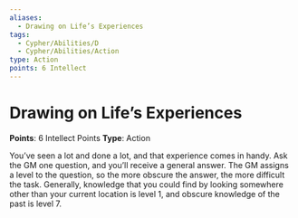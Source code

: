 ```yaml
---
aliases:
  - Drawing on Life’s Experiences
tags:
  - Cypher/Abilities/D
  - Cypher/Abilities/Action
type: Action
points: 6 Intellect
---
```


# Drawing on Life’s Experiences

**Points**: 6 Intellect Points
**Type**: Action

You’ve seen a lot and done a lot, and that experience comes in handy. Ask the GM one question, and you’ll receive a general answer. The GM assigns a level to the question, so the more obscure the answer, the more difficult the task. Generally, knowledge that you could find by looking somewhere other than your current location is level 1, and obscure knowledge of the past is level 7.
